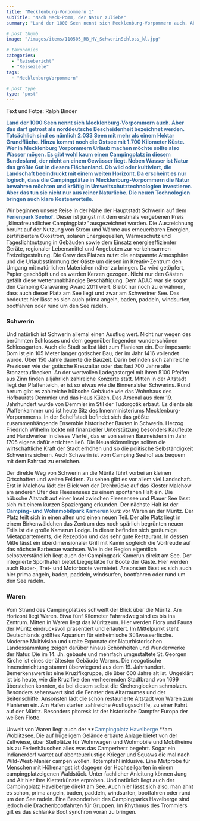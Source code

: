 ```yaml
---
title: "Mecklenburg-Vorpommern 1"
subTitle: "Nach Meck-Pomm, der Natur zuliebe"
summary: "Land der 1000 Seen nennt sich Mecklenburg-Vorpommern auch. Aber das darf getrost als norddeutsche Bescheidenheit bezeichnet werden. Tatsächlich sind es nämlich 2.033 Seen mit mehr als einem Hektar Grundfläche. Hinzu kommt noch die Ostsee mit 1.700 Kilometer Küste. Wer hier Urlaub machen möchte sollte also Wasser mögen. Es gibt}"

# post thumb
image: "/images/items/110505_RB_MV_SchwerinSchloss_kl.jpg"

# taxonomies
categories: 
  - "Reisebericht"
  - "Reiseziele"
tags:
  - "MecklenburgVorpommern"

# post type
type: "post"
---
```


<span style="color: #000000">Text und Fotos: Ralph Binder</span>

<span style="color: #336699">**Land der 1000 Seen nennt sich Mecklenburg-Vorpommern auch. Aber das darf getrost als norddeutsche Bescheidenheit bezeichnet werden. Tatsächlich sind es nämlich 2.033 Seen mit mehr als einem Hektar Grundfläche. Hinzu kommt noch die Ostsee mit 1.700 Kilometer Küste. Wer in Mecklenburg Vorpommern Urlaub machen möchte sollte also Wasser mögen. Es gibt wohl kaum einen Campingplatz in diesem Bundesland, der nicht an einem Gewässer liegt. Neben Wasser ist Natur das größte Gut in diesem Flächenland. Ob wild oder kultiviert, die Landschaft beeindruckt mit einem weiten Horizont. Da erscheint es nur logisch, dass die Campingplätze in Mecklenburg-Vorpommern die Natur bewahren möchten und kräftig in Umweltschutztechnologien investieren. Aber das tun sie nicht nur aus reiner Naturliebe. Die neuen Technologien bringen auch klare Kostenvorteile.**</span>  

 Wir beginnen unsere Reise in der Nähe der Hauptstadt Schwerin auf dem <span style="color: #336699">**Ferienpark Seehof**</span>. Dieser ist jüngst mit dem erstmals vergebenen Preis „klimafreundlicher Campingplatz“ ausgezeichnet worden. Die Auszeichnung beruht auf der Nutzung von Strom und Wärme aus erneuerbaren Energien, zertifiziertem Ökostrom, solaren Energiequellen, Wärmeschutz und Tageslichtnutzung in Gebäuden sowie dem Einsatz energieeffizienter Geräte, regionaler Lebensmittel und Angeboten zur verkehrsarmen Freizeitgestaltung. Die Crew des Platzes nutzt die entspannte Atmosphäre und die Urlaubsstimmung der Gäste um diesen im Kreativ-Zentrum den Umgang mit natürlichen Materialien näher zu bringen. Da wird getöpfert, Papier geschöpft und es werden Kerzen gezogen. Nicht nur den Gästen gefällt diese wetterunabhängige Beschäftigung. Dem ADAC war sie sogar den Camping Caravaning Award 2011 wert. Bleibt nur noch zu erwähnen, dass auch dieser Platz am See liegt und zwar am Schweriner See. Das bedeutet hier lässt es sich auch prima angeln, baden, paddeln, windsurfen, bootfahren oder rund um den See radeln.

### Schwerin

Und natürlich ist Schwerin allemal einen Ausflug wert. Nicht nur wegen des berühmten Schlosses und dem gegenüber liegenden wunderschönen Schlossgarten. Auch die Stadt selbst lädt zum Flanieren ein. Der imposante Dom ist ein 105 Meter langer gotischer Bau, der im Jahr 1416 vollendet wurde. Über 150 Jahre dauerte die Bauzeit. Darin befinden sich zahlreiche Preziosen wie der gotische Kreuzaltar oder das fast 700 Jahre alte Bronzetaufbecken. An der wertvollen Ladegastorgel mit ihren 5100 Pfeifen aus Zinn finden alljährlich zahlreiche Konzerte statt. Mitten in der Altstadt liegt der Pfaffenteich, er ist so etwas wie die Binnenalster Schwerins. Rund herum gibt es zahlreiche hübsche Gebäude wie das Wohnhaus des Hofbaurats Demmler und das Haus Küken. Das Arsenal aus dem 19. Jahrhundert wurde von Demmler im Stil der Tudorgotik erbaut. Es diente als Waffenkammer und ist heute Sitz des Innenministeriums Mecklenburg-Vorpommerns. In der Schelfstadt befindet sich das größte zusammenhängende Ensemble historischer Bauten in Schwerin. Herzog Friedrich Wilhelm lockte mit finanzieller Unterstützung besonders Kaufleute und Handwerker in dieses Viertel, das er von seinen Baumeistern im Jahr 1705 eigens dafür errichten ließ. Die Neuankömmlinge sollten die wirtschaftliche Kraft der Stadt erhöhen und so die politische Selbständigkeit Schwerins sichern. Auch Schwerin ist vom Camping Seehof aus bequem mit dem Fahrrad zu erreichen.  

 Der direkte Weg von Schwerin an die Müritz führt vorbei an kleinen Ortschaften und weiten Feldern. Zu sehen gibt es vor allem viel Landschaft. Erst in Malchow lädt der Blick von der Drehbrücke auf das Kloster Malchow am anderen Ufer des Fleesensees zu einem spontanen Halt ein. Die hübsche Altstadt auf einer Insel zwischen Fleesensee und Plauer See lässt sich mit einem kurzen Spaziergang erkunden. Der nächste Halt ist der **<span style="color: #336699">Camping- und Wohnmobilpark Kamerun</span>** kurz vor Waren an der Müritz. Der Platz teilt sich in einen alten und einen neuen Teil. Der alte Platz liegt in einem Birkenwäldchen das Zentrum des noch spärlich begrünten neuen Teils ist die große Kamerun Lodge. In dieser befinden sich geräumige Mietappartements, die Rezeption und das sehr gute Restaurant. In dessen Mitte lässt ein überdimensionaler Grill mit Kamin sogleich die Vorfreude auf das nächste Barbecue wachsen. Wie in der Region eigentlich selbstverständlich liegt auch der Campingpark Kamerun direkt am See. Der integrierte Sporthafen bietet Liegeplätze für Boote der Gäste. Hier werden auch Ruder-, Tret- und Motorboote vermietet. Ansonsten lässt es sich auch hier prima angeln, baden, paddeln, windsurfen, bootfahren oder rund um den See radeln.

### Waren

Vom Strand des Campingplatzes schweift der Blick über die Müritz. Am Horizont liegt Waren. Etwa fünf Kilometer Fahrradweg sind es bis ins Zentrum. Mitten in Waren liegt das Müritzeum. Hier werden Flora und Fauna der Müritz eindrucksvoll präsentiert und erläutert. Im Mittelpunkt steht Deutschlands größtes Aquarium für einheimische Süßwasserfische. Moderne Multivision und uralte Exponate der Naturhistorischen Landessammlung zeigen darüber hinaus Schönheiten und Wunderwerke der Natur. Die im 14. Jh. gebaute und mehrfach umgestaltete St. Georgen Kirche ist eines der ältesten Gebäude Warens. Die neogotische Inneneinrichtung stammt überwiegend aus dem 19. Jahrhundert. Bemerkenswert ist eine Kruzifixgruppe, die über 600 Jahre alt ist. Ungeklärt ist bis heute, wie die Kruzifixe den verheerenden Stadtbrand von 1699 überstehen konnten, da bei diesem selbst die Kirchenglocken schmolzen. Besonders sehenswert sind die Fenster des Altarraumes und der Seitenschiffe. Ansonsten lädt die schön restaurierte Altstadt von Waren zum Flanieren ein. Am Hafen starten zahlreiche Ausflugsschiffe, zu einer Fahrt auf der Müritz. Besonders pitoresk ist der historische Dampfer Europa der weißen Flotte.  

 Unweit von Waren liegt auch der **<span style="color: #336699">Campingplatz Havelberge </span>**am Woblitzsee. Die auf hügeligem Gelände erbaute Anlage bietet von der Zeltwiese, über Stellplätze für Wohnwagen und Wohmobile und Mobilheime bis zu Ferienhäuschen alles was das Camperherz begehrt. Sogar ein Indianerdorf wartet auf abenteuerlustige Krieger und Squaws die mal nach Wild-West-Manier campen wollen. Totempfahl inklusive. Eine Mutprobe für Menschen mit Höhenangst ist dagegen der Hochseilgarten in einem campingplatzeigenen Waldstück. Unter fachlicher Anleitung können Jung und Alt hier ihre Kletterkünste erproben. Und natürlich liegt auch der Campingplatz Havelberge direkt am See. Auch hier lässt sich also, man ahnt es schon, prima angeln, baden, paddeln, windsurfen, bootfahren oder rund um den See radeln. Eine Besonderheit des Campingparks Havelberge sind jedoch die Drachenbootfahrten für Gruppen. Im Rhythmus des Trommlers gilt es das schlanke Boot synchron voran zu bringen.